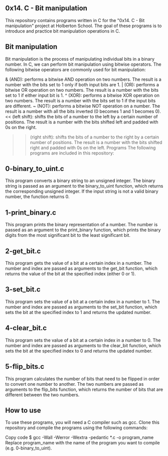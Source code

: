 ## 0x14. C - Bit manipulation
This repository contains programs written in C for the "0x14. C - Bit manipulation" project at Holberton School. The goal of these programs is to introduce and practice bit manipulation operations in C.

## Bit manipulation
Bit manipulation is the process of manipulating individual bits in a binary number. In C, we can perform bit manipulation using bitwise operators. The following bitwise operators are commonly used for bit manipulation:

& (AND): performs a bitwise AND operation on two numbers. The result is a number with the bits set to 1 only if both input bits are 1.
| (OR): performs a bitwise OR operation on two numbers. The result is a number with the bits set to 1 if either input bit is 1.
^ (XOR): performs a bitwise XOR operation on two numbers. The result is a number with the bits set to 1 if the input bits are different.
~ (NOT): performs a bitwise NOT operation on a number. The result is a number with all the bits inverted (0 becomes 1 and 1 becomes 0).
<< (left shift): shifts the bits of a number to the left by a certain number of positions. The result is a number with the bits shifted left and padded with 0s on the right.
>> (right shift): shifts the bits of a number to the right by a certain number of positions. The result is a number with the bits shifted right and padded with 0s on the left.
Programs
The following programs are included in this repository:

## 0-binary_to_uint.c
This program converts a binary string to an unsigned integer. The binary string is passed as an argument to the binary_to_uint function, which returns the corresponding unsigned integer. If the input string is not a valid binary number, the function returns 0.

## 1-print_binary.c
This program prints the binary representation of a number. The number is passed as an argument to the print_binary function, which prints the binary digits from the most significant bit to the least significant bit.

## 2-get_bit.c
This program gets the value of a bit at a certain index in a number. The number and index are passed as arguments to the get_bit function, which returns the value of the bit at the specified index (either 0 or 1).

## 3-set_bit.c
This program sets the value of a bit at a certain index in a number to 1. The number and index are passed as arguments to the set_bit function, which sets the bit at the specified index to 1 and returns the updated number.

## 4-clear_bit.c
This program sets the value of a bit at a certain index in a number to 0. The number and index are passed as arguments to the clear_bit function, which sets the bit at the specified index to 0 and returns the updated number.

## 5-flip_bits.c
This program calculates the number of bits that need to be flipped in order to convert one number to another. The two numbers are passed as arguments to the flip_bits function, which returns the number of bits that are different between the two numbers.

## How to use
To use these programs, you will need a C compiler such as gcc. Clone this repository and compile the programs using the following commands:

Copy code
$ gcc -Wall -Werror -Wextra -pedantic *.c -o program_name
Replace program_name with the name of the program you want to compile (e.g. 0-binary_to_uint).
